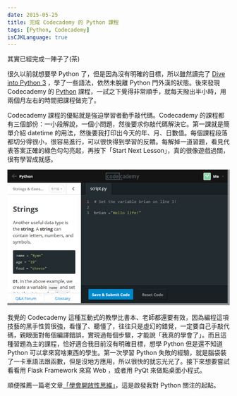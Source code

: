 ```yaml
---
date: 2015-05-25
title: 完成 Codecademy 的 Python 課程
tags: [Python, Codecademy]
isCJKLanguage: true
---
```


其實已經完成一陣子了(茶)

很久以前就想要學 Python 了，但是因為沒有明確的目標，所以雖然讀完了 [Dive into Python 3][1] ，學了一些語法，依然未脫離 Python 門外漢的狀態。後來發現 Codecademy 的 [Python][2] 課程，一試之下覺得非常順手，就每天撥出半小時，用兩個月左右的時間把課程做完了。

Codecademy 課程的優點就是強迫學習者動手敲代碼。Codecademy 的課程都有三個部份：一小段解說，一個小問題，然後要求你敲代碼解決它。第一課就是簡單介紹 datetime 的用法，然後要我打印出今天的年、月、日數值。每個課程段落都切分得很小，很容易進行，可以很快得到學習的反饋。每解掉一道習題，看見代表答案正確的綠色勾勾亮起，再按下「Start Next Lesson」，真的很像遊戲過關，很有學習成就感。

![Codecademy.png](/img/Codecademy.png)

我覺的 Codecademy 這種互動式的教學比書本、老師都還要有效，因為編程這項技藝的黑手性質很強，看懂了、聽懂了，往往只是虛幻的錯覺，一定要自己手敲代碼，親眼面對每個編譯錯誤，實現過每個步驟，才能說「我真的學會了」。而且這種習題為主的課程，恰好適合我目前沒有明確目標，想學 Python 但是還不知道 Python 可以拿來寫啥東西的學生。第一次學習 Python 失敗的經驗，就是腦袋裝了一卡車語法跟函數，但是沒地方應用，所以很快的就忘光光了。接下來想要嘗試看看用 Flask Framework 來寫 Web ，或者用 PyQt 來做點桌面小程式。

順便推薦一篇老文章[「學會開放性思維」][0]，這是啟發我對 Python 關注的起點。

[0]: https://www.evernote.com/shard/s15/sh/75622311-fa01-4184-8bd1-21a01216b5d9/173cc5bf2b21effd4906fdcd048d7646
[1]: http://www.diveintopython3.net/
[2]: http://www.codecademy.com/en/tracks/python

